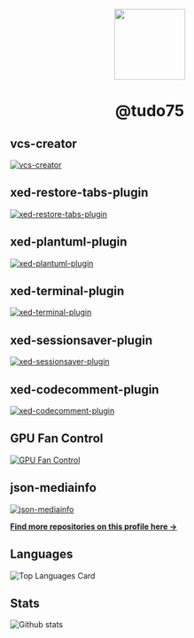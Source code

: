 <p align=center>
  <img align="center" width="128" height="128" src="https://avatars.githubusercontent.com/u/464468?v=4">
</p>
<h1 align=center>@tudo75</h1>

## vcs-creator
[![vcs-creator](https://github-readme-stats.vercel.app/api/pin/?username=tudo75&theme=darcula&repo=vcs-creator)](https://github.com/tudo75/vcs-creator)
## xed-restore-tabs-plugin
[![xed-restore-tabs-plugin](https://github-readme-stats.vercel.app/api/pin/?username=tudo75&theme=darcula&repo=xed-restore-tabs-plugin)](https://github.com/tudo75/xed-restore-tabs-plugin)
## xed-plantuml-plugin
[![xed-plantuml-plugin](https://github-readme-stats.vercel.app/api/pin/?username=tudo75&theme=darcula&repo=xed-plantuml-plugin)](https://github.com/tudo75/xed-plantuml-plugin)
## xed-terminal-plugin
[![xed-terminal-plugin](https://github-readme-stats.vercel.app/api/pin/?username=tudo75&theme=darcula&repo=xed-terminal-plugin)](https://github.com/tudo75/xed-terminal-plugin)
## xed-sessionsaver-plugin
[![xed-sessionsaver-plugin](https://github-readme-stats.vercel.app/api/pin/?username=tudo75&theme=darcula&repo=xed-sessionsaver-plugin)](https://github.com/tudo75/xed-sessionsaver-plugin)
## xed-codecomment-plugin
[![xed-codecomment-plugin](https://github-readme-stats.vercel.app/api/pin/?username=tudo75&theme=darcula&repo=xed-codecomment-plugin)](https://github.com/tudo75/xed-codecomment-plugin)
## GPU Fan Control
[![GPU Fan Control](https://github-readme-stats.vercel.app/api/pin/?username=tudo75&theme=darcula&repo=gpu-fan-control)](https://github.com/tudo75/pu-fan-control)
## json-mediainfo
[![json-mediainfo](https://github-readme-stats.vercel.app/api/pin/?username=tudo75&theme=darcula&repo=json-mediainfo)](https://github.com/tudo75/json-mediainfo)


<a href="https://github.com/tudo75?tab=repositories"><b>Find more repositories on this profile here →</b></a>

## Languages
![Top Languages Card](https://github-readme-stats.vercel.app/api/top-langs/?username=tudo75&theme=darcula)
## Stats
![Github stats](https://github-readme-stats.vercel.app/api?username=tudo75&theme=darcula&show_icons=true&count_private=true)
